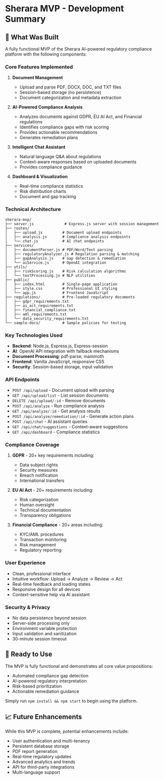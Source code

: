 # Sherara MVP - Development Summary

## 🎯 What Was Built

A fully functional MVP of the Sherara AI-powered regulatory compliance platform with the following components:

### Core Features Implemented

1. **Document Management**
   - Upload and parse PDF, DOCX, DOC, and TXT files
   - Session-based storage (no persistence)
   - Document categorization and metadata extraction

2. **AI-Powered Compliance Analysis**
   - Analyzes documents against GDPR, EU AI Act, and Financial regulations
   - Identifies compliance gaps with risk scoring
   - Provides actionable recommendations
   - Generates remediation plans

3. **Intelligent Chat Assistant**
   - Natural language Q&A about regulations
   - Context-aware responses based on uploaded documents
   - Provides compliance guidance

4. **Dashboard & Visualization**
   - Real-time compliance statistics
   - Risk distribution charts
   - Document and gap tracking

### Technical Architecture

```
sherara-mvp/
├── server.js              # Express.js server with session management
├── routes/
│   ├── upload.js         # Document upload endpoints
│   ├── analysis.js       # Compliance analysis endpoints
│   └── chat.js           # AI chat endpoints
├── services/
│   ├── documentParser.js # PDF/Word/Text parsing
│   ├── regulatoryAnalyzer.js # Regulation parsing & matching
│   ├── gapAnalysis.js    # Gap detection & remediation
│   └── aiService.js      # OpenAI integration
├── utils/
│   ├── riskScoring.js    # Risk calculation algorithms
│   └── textProcessing.js # NLP utilities
├── public/
│   ├── index.html        # Single-page application
│   ├── style.css         # Professional UI styling
│   └── app.js            # Frontend JavaScript
├── regulations/          # Pre-loaded regulatory documents
│   ├── gdpr_requirements.txt
│   ├── ai_act_requirements.txt
│   ├── financial_compliance.txt
│   ├── aml_requirements.txt
│   └── data_security_requirements.txt
└── sample-docs/          # Sample policies for testing

```

### Key Technologies Used

- **Backend**: Node.js, Express.js, Express-session
- **AI**: OpenAI API integration with fallback mechanisms
- **Document Processing**: pdf-parse, mammoth
- **Frontend**: Vanilla JavaScript, responsive CSS
- **Security**: Session-based storage, input validation

### API Endpoints

- `POST /api/upload` - Document upload with parsing
- `GET /api/upload/list` - List session documents
- `DELETE /api/upload/:id` - Remove documents
- `POST /api/analyze` - Run compliance analysis
- `GET /api/analyze/:id` - Get analysis results
- `POST /api/analyze/remediation/:id` - Generate action plans
- `POST /api/chat` - AI assistant queries
- `GET /api/chat/suggestions` - Context-aware suggestions
- `GET /api/dashboard` - Compliance statistics

### Compliance Coverage

1. **GDPR** - 20+ key requirements including:
   - Data subject rights
   - Security measures
   - Breach notification
   - International transfers

2. **EU AI Act** - 20+ requirements including:
   - Risk categorization
   - Human oversight
   - Technical documentation
   - Transparency obligations

3. **Financial Compliance** - 20+ areas including:
   - KYC/AML procedures
   - Transaction monitoring
   - Risk management
   - Regulatory reporting

### User Experience

- Clean, professional interface
- Intuitive workflow: Upload → Analyze → Review → Act
- Real-time feedback and loading states
- Responsive design for all devices
- Context-sensitive help via AI assistant

### Security & Privacy

- No data persistence beyond session
- Server-side processing only
- Environment variable protection
- Input validation and sanitization
- 30-minute session timeout

## 🚀 Ready to Use

The MVP is fully functional and demonstrates all core value propositions:
- Automated compliance gap detection
- AI-powered regulatory interpretation
- Risk-based prioritization
- Actionable remediation guidance

Simply run `npm install && npm start` to begin using the platform.

## 📈 Future Enhancements

While this MVP is complete, potential enhancements include:
- User authentication and multi-tenancy
- Persistent database storage
- PDF report generation
- Real-time regulatory updates
- Advanced analytics and trends
- API for third-party integrations
- Multi-language support
